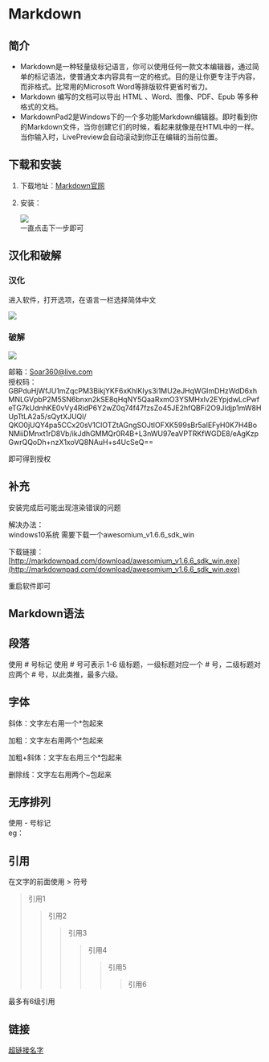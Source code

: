 # Markdown #
## 简介 ##
- Markdown是一种轻量级标记语言，你可以使用任何一款文本编辑器，通过简单的标记语法，使普通文本内容具有一定的格式。目的是让你更专注于内容，而非格式。比常用的Microsoft Word等排版软件更省时省力。
- Markdown 编写的文档可以导出 HTML 、Word、图像、PDF、Epub 等多种格式的文档。
- MarkdownPad2是Windows下的一个多功能Markdown编辑器。即时看到你的Markdown文件，当你创建它们的时候，看起来就像是在HTML中的一样。当你输入时，LivePreview会自动滚动到你正在编辑的当前位置。

## 下载和安装 ##
1. 下载地址：[Markdown官网](http://markdownpad.com/download.html "http://markdownpad.com/download.html")          
2. 安装：
 
	![](安装截图1.png)  
一直点击下一步即可

## 汉化和破解 ##

### 汉化 ###
进入软件，打开选项，在语言一栏选择简体中文

![](汉化.png)

### 破解 ###

![](破解.png)  

邮箱：Soar360@live.com  
授权码：GBPduHjWfJU1mZqcPM3BikjYKF6xKhlKIys3i1MU2eJHqWGImDHzWdD6xhMNLGVpbP2M5SN6bnxn2kSE8qHqNY5QaaRxmO3YSMHxlv2EYpjdwLcPwfeTG7kUdnhKE0vVy4RidP6Y2wZ0q74f47fzsZo45JE2hfQBFi2O9Jldjp1mW8HUpTtLA2a5/sQytXJUQl/    
QKO0jUQY4pa5CCx20sV1ClOTZtAGngSOJtIOFXK599sBr5aIEFyH0K7H4BoNMiiDMnxt1rD8Vb/ikJdhGMMQr0R4B+L3nWU97eaVPTRKfWGDE8/eAgKzpGwrQQoDh+nzX1xoVQ8NAuH+s4UcSeQ==
  
即可得到授权

## 补充 ##
安装完成后可能出现渲染错误的问题  

解决办法：   
windows10系统 需要下载一个awesomium_v1.6.6_sdk_win 
  
下载链接：  
[http://markdownpad.com/download/awesomium_v1.6.6_sdk_win.exe](http://markdownpad.com/download/awesomium_v1.6.6_sdk_win.exe)  

重启软件即可  

## Markdown语法 ##

## 段落 ##
使用 # 号标记
使用 # 号可表示 1-6 级标题，一级标题对应一个 # 号，二级标题对应两个 # 号，以此类推，最多六级。  
## 字体 ##
斜体：文字左右用一个*包起来   

加粗：文字左右用两个*包起来  

加粗+斜体：文字左右用三个*包起来

删除线：文字左右用两个~包起来

## 无序排列 ##
使用 - 号标记  
eg： 
## 引用 ##
在文字的前面使用 > 符号
>引用1
>>引用2
>>>引用3
>>>>引用4
>>>>>引用5
>>>>>>引用6  

最多有6级引用
## 链接 ##
[超链接名字](超链接URL)
